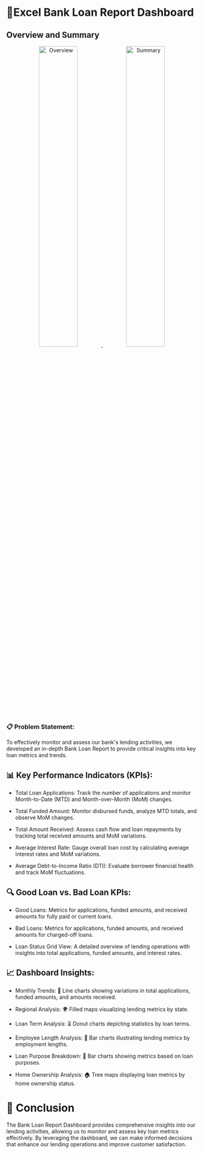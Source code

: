 # 🚀Excel Bank Loan Report Dashboard

## Overview and Summary

<p align="center">
  <a href="https://github.com/KrishnaBabu-Khethavath/Excel-Bank-Loan-Report-Dashboard-/blob/main/overview.png" target="_blank">
    <img src="https://github.com/KrishnaBabu-Khethavath/Excel-Bank-Loan-Report-Dashboard-/blob/main/overview.png" alt="Overview" width="45%" />
  </a>
  <a href="https://github.com/KrishnaBabu-Khethavath/Excel-Bank-Loan-Report-Dashboard-/blob/main/summary.png" target="_blank">
    <img src="https://github.com/KrishnaBabu-Khethavath/Excel-Bank-Loan-Report-Dashboard-/blob/main/summary.png" alt="Summary" width="45%" />
  </a>
</p>

### 📋 Problem Statement: 
To effectively monitor and assess our bank's lending activities, we developed an in-depth Bank Loan Report to provide critical insights into key loan metrics and trends.

## 📊 Key Performance Indicators (KPIs):

- Total Loan Applications: Track the number of applications and monitor Month-to-Date (MTD) and Month-over-Month (MoM) changes.

- Total Funded Amount: Monitor disbursed funds, analyze MTD totals, and observe MoM changes.

- Total Amount Received: Assess cash flow and loan repayments by tracking total received amounts and MoM variations.

- Average Interest Rate: Gauge overall loan cost by calculating average interest rates and MoM variations.

- Average Debt-to-Income Ratio (DTI): Evaluate borrower financial health and track MoM fluctuations.

## 🔍 Good Loan vs. Bad Loan KPIs:

- Good Loans: Metrics for applications, funded amounts, and received amounts for fully paid or current loans.

- Bad Loans: Metrics for applications, funded amounts, and received amounts for charged-off loans.

- Loan Status Grid View: A detailed overview of lending operations with insights into total applications, funded amounts, and interest rates.

## 📈 Dashboard Insights:

- Monthly Trends: 📅 Line charts showing variations in total applications, funded amounts, and amounts received.

- Regional Analysis: 🌍 Filled maps visualizing lending metrics by state.

- Loan Term Analysis: ⏳ Donut charts depicting statistics by loan terms.

- Employee Length Analysis: 💼 Bar charts illustrating lending metrics by employment lengths.

- Loan Purpose Breakdown: 📝 Bar charts showing metrics based on loan purposes.

- Home Ownership Analysis: 🏠 Tree maps displaying loan metrics by home ownership status.

# 🏁 Conclusion
The Bank Loan Report Dashboard provides comprehensive insights into our lending activities, allowing us to monitor and assess key loan metrics effectively. By leveraging the dashboard, we can make informed decisions that enhance our lending operations and improve customer satisfaction.

